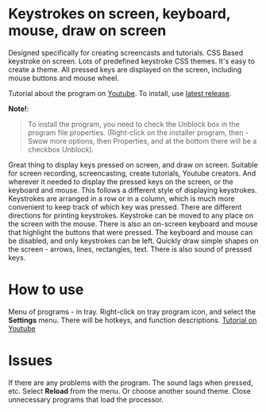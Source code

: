 
# Keystrokes on screen, keyboard, mouse, draw on screen

Designed specifically for creating screencasts and tutorials.
CSS Based keystroke on screen. Lots of predefined keystroke CSS themes. It's easy to create a theme. All pressed keys are displayed on the screen, including mouse buttons and mouse wheel.

Tutorial about the program on [Youtube](https://www.youtube.com/watch?v=kpFCxzOFQs4).
To install, use [latest release](https://github.com/mnbcz/ScreenCast-Keyboard/releases).

**Note!**: 
> To install the program, you need to check the Unblock box in the program file properties. (Right-click on the installer program, then - Swow more options, then Properties, and at the bottom there will be a checkbox Unblock).


Great thing to display keys pressed on screen, and draw on screen.
Suitable for screen recording, screencasting, create tutorials, Youtube creators. And wherever it needed to display the pressed keys on the screen, or the keyboard and mouse.
This follows a different style of displaying keystrokes.
Keystrokes are arranged in a row or in a column, which is much more convenient to keep track of which key was pressed. 
There are different directions for printing keystrokes.
Keystroke can be moved to any place on the screen with the mouse.
There is also an on-screen keyboard and mouse that highlight the buttons that were pressed.
The keyboard and mouse can be disabled, and only keystrokes can be left.
Quickly draw simple shapes on the screen - arrows, lines, rectangles, text.
There is also sound of pressed keys. 

# How to use
Menu of programs - in tray. Right-click on tray program icon, and select the **Settings** menu.
There will be hotkeys, and function descriptions.
[Tutorial on Youtube](https://www.youtube.com/watch?v=kpFCxzOFQs4)


# Issues

If there are any problems with the program.
The sound lags when pressed, etc.
Select **Reload** from the menu. Or choose another sound theme.
Close unnecessary programs that load the processor.


